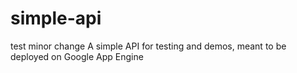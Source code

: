 # simple-api
test minor change
A simple API for testing and demos, meant to be deployed on Google App Engine

